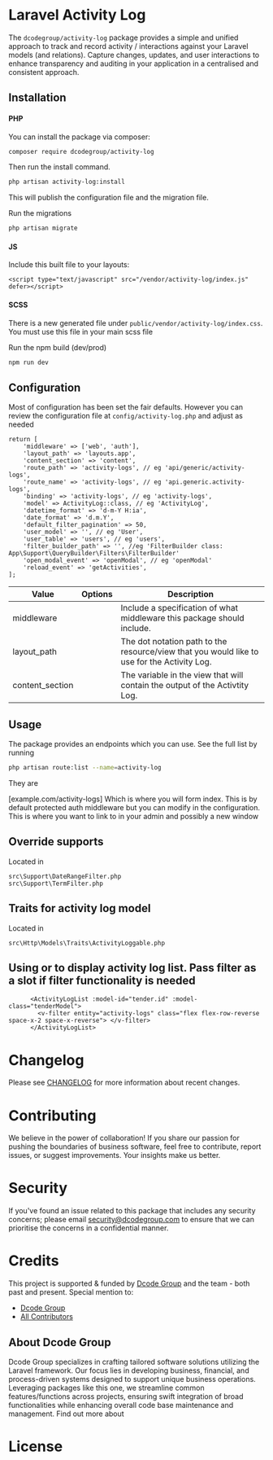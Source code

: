 # Laravel Activity Log

The `dcodegroup/activity-log` package provides a simple and unified approach to track and record activity / interactions against your Laravel models (and relations). Capture changes, updates, and user interactions to enhance transparency and auditing in your application in a centralised and consistent approach.

## Installation
#### PHP
You can install the package via composer:

```bash
composer require dcodegroup/activity-log
```

Then run the install command.

```bash
php artisan activity-log:install
```

This will publish the configuration file and the migration file.

Run the migrations

```bash
php artisan migrate
```

#### JS

Include this built file to your layouts:

```
<script type="text/javascript" src="/vendor/activity-log/index.js" defer></script>
```

#### SCSS

There is a new generated file under `public/vendor/activity-log/index.css`. You must use this file in your main scss file

Run the npm build (dev/prod)

```bash
npm run dev
```

## Configuration

Most of configuration has been set the fair defaults. However you can review the configuration file at `config/activity-log.php` and adjust as needed

```
return [
    'middleware' => ['web', 'auth'],
    'layout_path' => 'layouts.app',
    'content_section' => 'content',
    'route_path' => 'activity-logs', // eg 'api/generic/activity-logs',
    'route_name' => 'activity-logs', // eg 'api.generic.activity-logs',
    'binding' => 'activity-logs', // eg 'activity-logs',
    'model' => ActivityLog::class, // eg 'ActivityLog',
    'datetime_format' => 'd-m-Y H:ia',
    'date_format' => 'd.m.Y',
    'default_filter_pagination' => 50,
    'user_model' => '', // eg 'User',
    'user_table' => 'users', // eg 'users',
    'filter_builder_path' => '', //eg 'FilterBuilder class: App\Support\QueryBuilder\Filters\FilterBuilder'
    'open_modal_event' => 'openModal', // eg 'openModal'
    'reload_event' => 'getActivities',
];

```

| Value           | Options | Description                                                                                 |
|-----------------|---------|---------------------------------------------------------------------------------------------|
| middleware      |         | Include a specification of what middleware this package should include.                     |
| layout_path     |         | The dot notation path to the resource/view that you would like to use for the Activity Log. |
| content_section |         | The variable in the view that will contain the output of the Activtity Log.                 |

## Usage

The package provides an endpoints which you can use. See the full list by running
```bash
php artisan route:list --name=activity-log
```

They are

[example.com/activity-logs] Which is where you will form index. This is by default protected auth middleware but you can modify in the configuration. This is where you want to link to in your admin and possibly a new window

## Override supports

Located in
```
src\Support\DateRangeFilter.php
src\Support\TermFilter.php
```

## Traits for activity log model

Located in
```
src\Http\Models\Traits\ActivityLoggable.php
```

## Using <activity-log-list> or <v-activity-log> to display activity log list. Pass filter as a slot if filter functionality is needed
```
      <ActivityLogList :model-id="tender.id" :model-class="tenderModel">
        <v-filter entity="activity-logs" class="flex flex-row-reverse space-x-2 space-x-reverse"> </v-filter>
      </ActivityLogList>
```

# Changelog

Please see [CHANGELOG](./CHANGELOG.md) for more information about recent changes.

# Contributing

We believe in the power of collaboration! If you share our passion for pushing the boundaries of business software, feel free to contribute, report issues, or suggest improvements. Your insights make us better.


# Security

If you've found an issue related to this package that includes any security concerns; please email [security@dcodegroup.com](mailto:security@dcodegroup.com) to ensure that we can prioritise the concerns in a confidential manner.

# Credits

This project is supported & funded by [Dcode Group](https://github.com/dcodegroup) and the team - both past and present.  Special mention to:
- [Dcode Group](https://github.com/dcodegroup)
- [All Contributors](./graphs/contributors)

## About Dcode Group

Dcode Group specializes in crafting tailored software solutions utilizing the Laravel framework. Our focus lies in developing business, financial, and process-driven systems designed to support unique business operations. Leveraging packages like this one, we streamline common features/functions across projects, ensuring swift integration of broad functionalities while enhancing overall code base maintenance and management.  Find out more about 

# License



